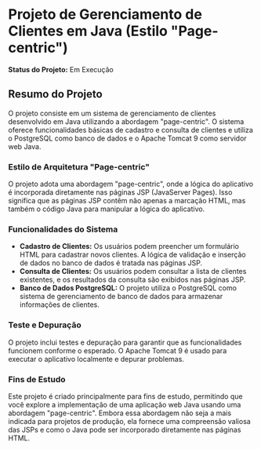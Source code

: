 # Projeto de Gerenciamento de Clientes em Java (Estilo "Page-centric")

**Status do Projeto:** Em Execução

## Resumo do Projeto

O projeto consiste em um sistema de gerenciamento de clientes desenvolvido em Java utilizando a abordagem "page-centric". O sistema oferece funcionalidades básicas de cadastro e consulta de clientes e utiliza o PostgreSQL como banco de dados e o Apache Tomcat 9 como servidor web Java.

### Estilo de Arquitetura "Page-centric"

O projeto adota uma abordagem "page-centric", onde a lógica do aplicativo é incorporada diretamente nas páginas JSP (JavaServer Pages). Isso significa que as páginas JSP contêm não apenas a marcação HTML, mas também o código Java para manipular a lógica do aplicativo.

### Funcionalidades do Sistema

- **Cadastro de Clientes:** Os usuários podem preencher um formulário HTML para cadastrar novos clientes. A lógica de validação e inserção de dados no banco de dados é tratada nas páginas JSP.
- **Consulta de Clientes:** Os usuários podem consultar a lista de clientes existentes, e os resultados da consulta são exibidos nas páginas JSP.
- **Banco de Dados PostgreSQL:** O projeto utiliza o PostgreSQL como sistema de gerenciamento de banco de dados para armazenar informações de clientes.

### Teste e Depuração

O projeto inclui testes e depuração para garantir que as funcionalidades funcionem conforme o esperado. O Apache Tomcat 9 é usado para executar o aplicativo localmente e depurar problemas.

### Fins de Estudo

Este projeto é criado principalmente para fins de estudo, permitindo que você explore a implementação de uma aplicação web Java usando uma abordagem "page-centric". Embora essa abordagem não seja a mais indicada para projetos de produção, ela fornece uma compreensão valiosa das JSPs e como o Java pode ser incorporado diretamente nas páginas HTML.
